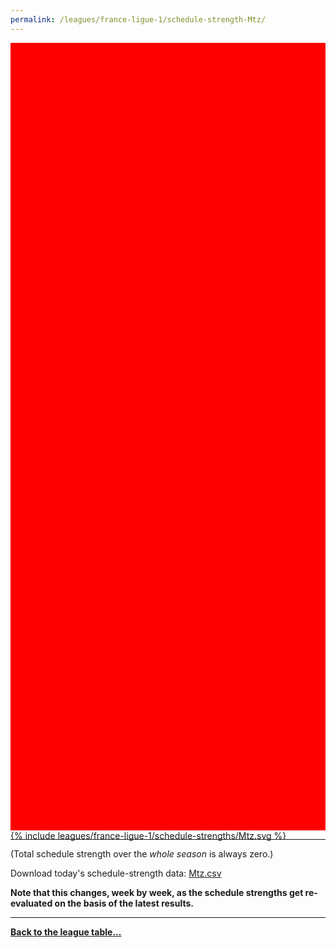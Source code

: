 ```yaml
---
permalink: /leagues/france-ligue-1/schedule-strength-Mtz/
---
```


<style>
.svg-wrap {
    background-color:red;
    height:0;
    padding-top:250%; /* 350px/550px */
    position: relative;
}

svg {
    background-color: white;
    height: 100%;
    display:block;
    width: 100%;
    position: absolute;
    top:0;
    left:0;
}
</style>


<div class="svg-wrap">
{% include leagues/france-ligue-1/schedule-strengths/Mtz.svg %}
</div>

-----

(Total schedule strength over the *whole season* is always zero.)


Download today's schedule-strength data: [Mtz.csv](/assets/leagues/france-ligue-1/2020/schedule-strengths/Mtz.csv)

**Note that this changes, week by week, as the schedule strengths get re-evaluated on the
basis of the latest results.**

-----

[**Back to the league table...**](/leagues/france-ligue-1)


